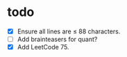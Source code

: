 # todo

- [x] Ensure all lines are &le; 88 characters.
- [ ] Add brainteasers for quant?
- [x] Add LeetCode 75.
